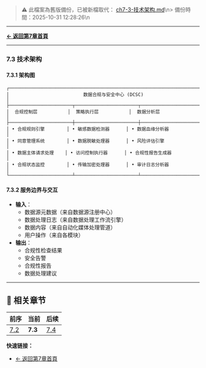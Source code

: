 <!-- LEGACY FILE NOTICE -->
> ⚠️ 此檔案為舊版備份，已被新檔取代： [ch7-3-技术架构.md](ch7-3-技术架构.md)\n> 備份時間：2025-10-31 12:28:26\n
---

**[← 返回第7章首頁](ch7-index.md)**

---

### 7.3 技术架构

#### 7.3.1 架构图
```
┌───────────────────────────────────────────────────────────────────────────────────────────────┐
│                           数据合规与安全中心 (DCSC)                                           │
├───────────────────────┬───────────────────────┬───────────────────────────────────────────────┤
│  合规控制层           │  策略执行层           │  数据分析层                                │
├───────────────────────┼───────────────────────┼───────────────────────────────────────────────┤
│ • 合规规则引擎        │ • 敏感数据检测器      │ • 数据血缘分析器                           │
│ • 同意管理系统        │ • 数据脱敏处理器      │ • 风险评估引擎                            │
│ • 数据主体请求处理    │ • 访问控制执行器      │ • 合规性报告生成器                         │
│ • 合规状态监控        │ • 传输加密处理器      │ • 审计日志分析器                           │
└───────────────────────┴───────────────────────┴───────────────────────────────────────────────┘
```

#### 7.3.2 服务边界与交互
- **输入**：
  - 数据源元数据（来自数据源注册中心）
  - 数据处理日志（来自数据处理工作流引擎）
  - 数据内容（来自自动化媒体处理管道）
  - 用户操作（来自各模块）
- **输出**：
  - 合规性检查结果
  - 安全告警
  - 合规性报告
  - 数据处理建议

---

## 📑 相关章节

| 前序 | 当前 | 后续 |
|-----|------|------|
| [7.2](ch7-2.md) | **7.3** | [7.4](ch7-4.md) |

**快速链接：**
- [← 返回第7章首頁](ch7-index.md)
